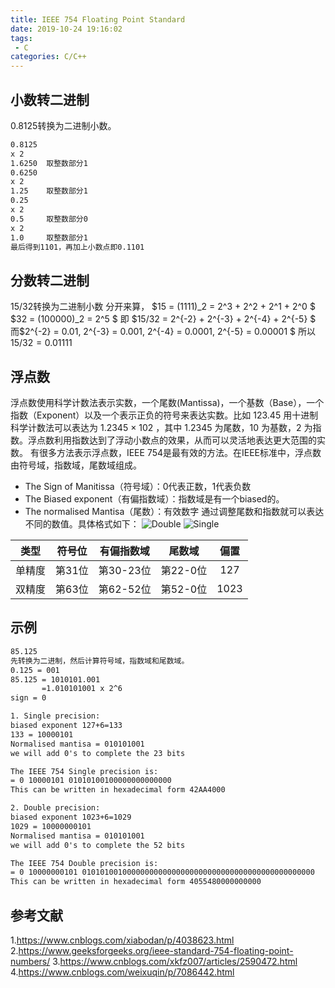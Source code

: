 ```yaml
---
title: IEEE 754 Floating Point Standard
date: 2019-10-24 19:16:02
tags:
 - C
categories: C/C++
---
```


## 小数转二进制
0.8125转换为二进制小数。
``` txt
0.8125
x 2
1.6250  取整数部分1
0.6250
x 2
1.25    取整数部分1
0.25
x 2
0.5     取整数部分0
x 2
1.0     取整数部分1
最后得到1101，再加上小数点即0.1101
```

## 分数转二进制
$15/32$转换为二进制小数
分开来算，
$15 = (1111)\_2 = 2^3 + 2^2 + 2^1 + 2^0 $
$32 = (100000)\_2 = 2^5 $
即
$15/32 = 2^{-2} + 2^{-3} + 2^{-4} + 2^{-5} $
而$2^{-2} = 0.01, 2^{-3} = 0.001, 2^{-4} = 0.0001, 2^{-5} = 0.00001 $
所以$15/32 = 0.01111$

## 浮点数
浮点数使用科学计数法表示实数，一个尾数(Mantissa)，一个基数（Base），一个指数（Exponent）以及一个表示正负的符号来表达实数。比如 123.45 用十进制科学计数法可以表达为 1.2345 × 102 ，其中 1.2345 为尾数，10 为基数，2 为指数。浮点数利用指数达到了浮动小数点的效果，从而可以灵活地表达更大范围的实数。
有很多方法表示浮点数，IEEE 754是最有效的方法。在IEEE标准中，浮点数由符号域，指数域，尾数域组成。
- The Sign of Manitissa（符号域）：0代表正数，1代表负数
- The Biased exponent（有偏指数域）：指数域是有一个biased的。
- The normalised Mantisa（尾数）：有效数字
通过调整尾数和指数就可以表达不同的数值。具体格式如下：
![Double](Double-Precision-IEEE-754-Floating-Point-Standard-1024x266.jpg)
![Single](Single-Precision-IEEE-754-Floating-Point-Standard.jpg)

| 类型 | 符号位 | 有偏指数域 | 尾数域 | 偏置 |
| :----: | :----: | :----:  | :----: | :----: |
| 单精度 | 第31位 | 第30-23位 | 第22-0位 | 127 |
| 双精度 | 第63位 | 第62-52位 | 第52-0位 | 1023 |

## 示例
``` txt
85.125 
先转换为二进制，然后计算符号域，指数域和尾数域。
0.125 = 001
85.125 = 1010101.001
       =1.010101001 x 2^6 
sign = 0 

1. Single precision:
biased exponent 127+6=133
133 = 10000101
Normalised mantisa = 010101001
we will add 0's to complete the 23 bits

The IEEE 754 Single precision is:
= 0 10000101 01010100100000000000000
This can be written in hexadecimal form 42AA4000

2. Double precision:
biased exponent 1023+6=1029
1029 = 10000000101
Normalised mantisa = 010101001
we will add 0's to complete the 52 bits

The IEEE 754 Double precision is:
= 0 10000000101 0101010010000000000000000000000000000000000000000000
This can be written in hexadecimal form 4055480000000000 
```

## 参考文献
1.https://www.cnblogs.com/xiabodan/p/4038623.html
2.https://www.geeksforgeeks.org/ieee-standard-754-floating-point-numbers/
3.https://www.cnblogs.com/xkfz007/articles/2590472.html
4.https://www.cnblogs.com/weixuqin/p/7086442.html
